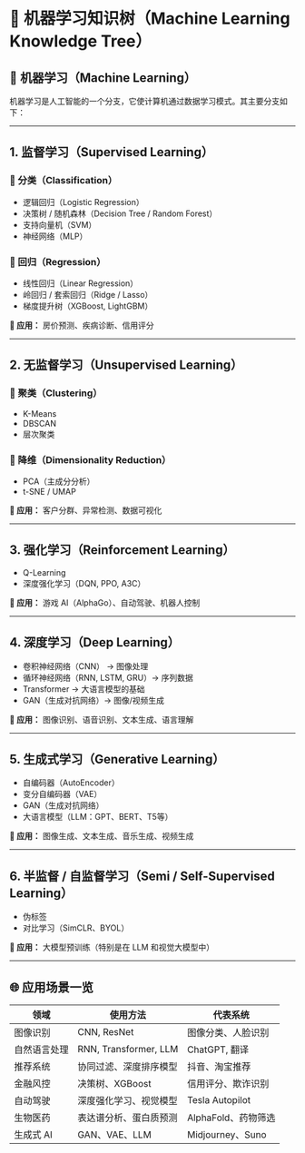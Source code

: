 # 🌲 机器学习知识树（Machine Learning Knowledge Tree）

## 🧠 机器学习（Machine Learning）

机器学习是人工智能的一个分支，它使计算机通过数据学习模式。其主要分支如下：

---

## 1. 监督学习（Supervised Learning）
### 📌 分类（Classification）
- 逻辑回归（Logistic Regression）
- 决策树 / 随机森林（Decision Tree / Random Forest）
- 支持向量机（SVM）
- 神经网络（MLP）

### 📌 回归（Regression）
- 线性回归（Linear Regression）
- 岭回归 / 套索回归（Ridge / Lasso）
- 梯度提升树（XGBoost, LightGBM）

**📍 应用：** 房价预测、疾病诊断、信用评分

---

## 2. 无监督学习（Unsupervised Learning）
### 📌 聚类（Clustering）
- K-Means
- DBSCAN
- 层次聚类

### 📌 降维（Dimensionality Reduction）
- PCA（主成分分析）
- t-SNE / UMAP

**📍 应用：** 客户分群、异常检测、数据可视化

---

## 3. 强化学习（Reinforcement Learning）
- Q-Learning
- 深度强化学习（DQN, PPO, A3C）

**📍 应用：** 游戏 AI（AlphaGo）、自动驾驶、机器人控制

---

## 4. 深度学习（Deep Learning）
- 卷积神经网络（CNN） → 图像处理
- 循环神经网络（RNN, LSTM, GRU）→ 序列数据
- Transformer → 大语言模型的基础
- GAN（生成对抗网络）→ 图像/视频生成

**📍 应用：** 图像识别、语音识别、文本生成、语言理解

---

## 5. 生成式学习（Generative Learning）
- 自编码器（AutoEncoder）
- 变分自编码器（VAE）
- GAN（生成对抗网络）
- 大语言模型（LLM：GPT、BERT、T5等）

**📍 应用：** 图像生成、文本生成、音乐生成、视频生成

---

## 6. 半监督 / 自监督学习（Semi / Self-Supervised Learning）
- 伪标签
- 对比学习（SimCLR、BYOL）

**📍 应用：** 大模型预训练（特别是在 LLM 和视觉大模型中）

---

## 🌐 应用场景一览

| 领域         | 使用方法                 | 代表系统           |
|--------------|--------------------------|--------------------|
| 图像识别     | CNN, ResNet              | 图像分类、人脸识别 |
| 自然语言处理 | RNN, Transformer, LLM    | ChatGPT, 翻译      |
| 推荐系统     | 协同过滤、深度排序模型   | 抖音、淘宝推荐     |
| 金融风控     | 决策树、XGBoost          | 信用评分、欺诈识别 |
| 自动驾驶     | 深度强化学习、视觉模型   | Tesla Autopilot    |
| 生物医药     | 表达谱分析、蛋白质预测   | AlphaFold、药物筛选|
| 生成式 AI    | GAN、VAE、LLM            | Midjourney、Suno   |
